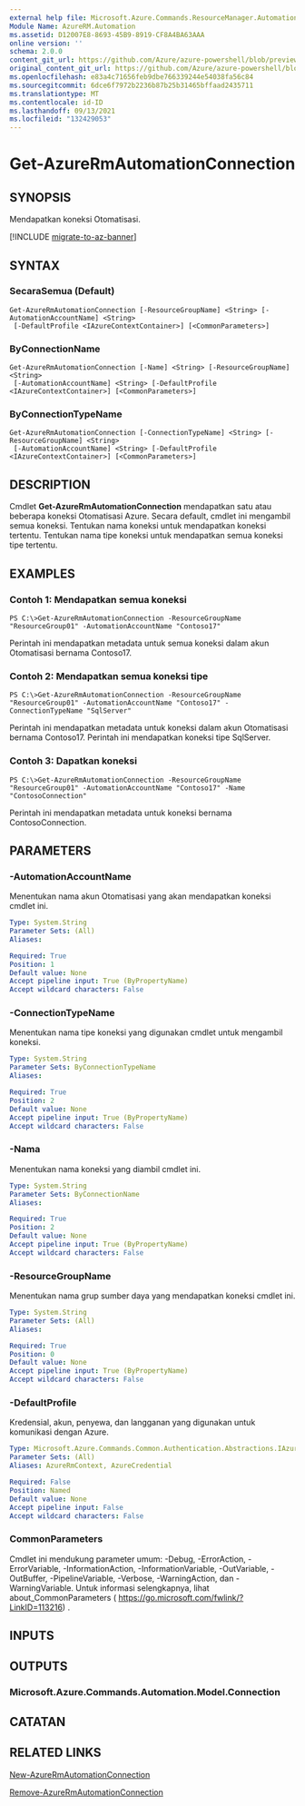 ```yaml
---
external help file: Microsoft.Azure.Commands.ResourceManager.Automation.dll-Help.xml
Module Name: AzureRM.Automation
ms.assetid: D12007E8-8693-45B9-8919-CF8A4BA63AAA
online version: ''
schema: 2.0.0
content_git_url: https://github.com/Azure/azure-powershell/blob/preview/src/ResourceManager/Automation/Commands.Automation/help/Get-AzureRMAutomationConnection.md
original_content_git_url: https://github.com/Azure/azure-powershell/blob/preview/src/ResourceManager/Automation/Commands.Automation/help/Get-AzureRMAutomationConnection.md
ms.openlocfilehash: e83a4c71656feb9dbe766339244e54038fa56c84
ms.sourcegitcommit: 6dce6f7972b2236b87b25b31465bffaad2435711
ms.translationtype: MT
ms.contentlocale: id-ID
ms.lasthandoff: 09/13/2021
ms.locfileid: "132429053"
---
```

# Get-AzureRmAutomationConnection

## SYNOPSIS
Mendapatkan koneksi Otomatisasi.

[!INCLUDE [migrate-to-az-banner](../../includes/migrate-to-az-banner.md)]

## SYNTAX

### SecaraSemua (Default)
```
Get-AzureRmAutomationConnection [-ResourceGroupName] <String> [-AutomationAccountName] <String>
 [-DefaultProfile <IAzureContextContainer>] [<CommonParameters>]
```

### ByConnectionName
```
Get-AzureRmAutomationConnection [-Name] <String> [-ResourceGroupName] <String>
 [-AutomationAccountName] <String> [-DefaultProfile <IAzureContextContainer>] [<CommonParameters>]
```

### ByConnectionTypeName
```
Get-AzureRmAutomationConnection [-ConnectionTypeName] <String> [-ResourceGroupName] <String>
 [-AutomationAccountName] <String> [-DefaultProfile <IAzureContextContainer>] [<CommonParameters>]
```

## DESCRIPTION
Cmdlet **Get-AzureRmAutomationConnection** mendapatkan satu atau beberapa koneksi Otomatisasi Azure.
Secara default, cmdlet ini mengambil semua koneksi.
Tentukan nama koneksi untuk mendapatkan koneksi tertentu.
Tentukan nama tipe koneksi untuk mendapatkan semua koneksi tipe tertentu.

## EXAMPLES

### Contoh 1: Mendapatkan semua koneksi
```
PS C:\>Get-AzureRmAutomationConnection -ResourceGroupName "ResourceGroup01" -AutomationAccountName "Contoso17"
```

Perintah ini mendapatkan metadata untuk semua koneksi dalam akun Otomatisasi bernama Contoso17.

### Contoh 2: Mendapatkan semua koneksi tipe
```
PS C:\>Get-AzureRmAutomationConnection -ResourceGroupName "ResourceGroup01" -AutomationAccountName "Contoso17" -ConnectionTypeName "SqlServer"
```

Perintah ini mendapatkan metadata untuk koneksi dalam akun Otomatisasi bernama Contoso17.
Perintah ini mendapatkan koneksi tipe SqlServer.

### Contoh 3: Dapatkan koneksi
```
PS C:\>Get-AzureRmAutomationConnection -ResourceGroupName "ResourceGroup01" -AutomationAccountName "Contoso17" -Name "ContosoConnection"
```

Perintah ini mendapatkan metadata untuk koneksi bernama ContosoConnection.

## PARAMETERS

### -AutomationAccountName
Menentukan nama akun Otomatisasi yang akan mendapatkan koneksi cmdlet ini.

```yaml
Type: System.String
Parameter Sets: (All)
Aliases: 

Required: True
Position: 1
Default value: None
Accept pipeline input: True (ByPropertyName)
Accept wildcard characters: False
```

### -ConnectionTypeName
Menentukan nama tipe koneksi yang digunakan cmdlet untuk mengambil koneksi.

```yaml
Type: System.String
Parameter Sets: ByConnectionTypeName
Aliases: 

Required: True
Position: 2
Default value: None
Accept pipeline input: True (ByPropertyName)
Accept wildcard characters: False
```

### -Nama
Menentukan nama koneksi yang diambil cmdlet ini.

```yaml
Type: System.String
Parameter Sets: ByConnectionName
Aliases: 

Required: True
Position: 2
Default value: None
Accept pipeline input: True (ByPropertyName)
Accept wildcard characters: False
```

### -ResourceGroupName
Menentukan nama grup sumber daya yang mendapatkan koneksi cmdlet ini.

```yaml
Type: System.String
Parameter Sets: (All)
Aliases: 

Required: True
Position: 0
Default value: None
Accept pipeline input: True (ByPropertyName)
Accept wildcard characters: False
```

### -DefaultProfile
Kredensial, akun, penyewa, dan langganan yang digunakan untuk komunikasi dengan Azure.

```yaml
Type: Microsoft.Azure.Commands.Common.Authentication.Abstractions.IAzureContextContainer
Parameter Sets: (All)
Aliases: AzureRmContext, AzureCredential

Required: False
Position: Named
Default value: None
Accept pipeline input: False
Accept wildcard characters: False
```

### CommonParameters
Cmdlet ini mendukung parameter umum: -Debug, -ErrorAction, -ErrorVariable, -InformationAction, -InformationVariable, -OutVariable, -OutBuffer, -PipelineVariable, -Verbose, -WarningAction, dan -WarningVariable. Untuk informasi selengkapnya, lihat about_CommonParameters ( https://go.microsoft.com/fwlink/?LinkID=113216) .

## INPUTS

## OUTPUTS

### Microsoft.Azure.Commands.Automation.Model.Connection

## CATATAN

## RELATED LINKS

[New-AzureRmAutomationConnection](./New-AzureRMAutomationConnection.md)

[Remove-AzureRmAutomationConnection](./Remove-AzureRMAutomationConnection.md)


